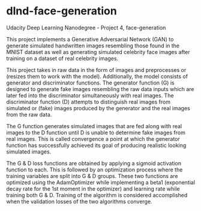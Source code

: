# dlnd-face-generation
Udacity Deep Learning Nanodegree - Project 4, face-generation


This project implements a Generative Adversarial Network (GAN) to generate simulated handwritten images resembling those found in the MNIST dataset as well as generating simulated celebrity face images after training on a dataset of real celebrity images.

This project takes in raw data in the form of images and preprocesses or (resizes them to work with the model). Additionally, the model consists of generator and discriminator functions. The generator function (G) is designed to generate fake images resembling the raw data inputs which are later fed into the discriminator simultaneously with real images.  The discriminator function (D) attempts to distinguish real images from simulated or (fake) images produced by the generator and the real images from the raw data.

The G function generates simulated images that are fed along with real images to the D function until D is unable to determine fake images from real images. This is called convergence a point at which the generator function has successfully achieved its goal of producing realistic looking simulated images.

The G & D loss functions are obtained by applying a sigmoid activation function to each. This is followed by an optimization process where the training variables are split into G & D groups. These two functions are optimized using the AdamOptimizer while implementing a beta1 (exponential decay rate for the 1st moment in the optimizer)  and learning rate while training both G & D.  Training of the algorithm is considered accomplished when the validation losses of the two algorithms converge.


